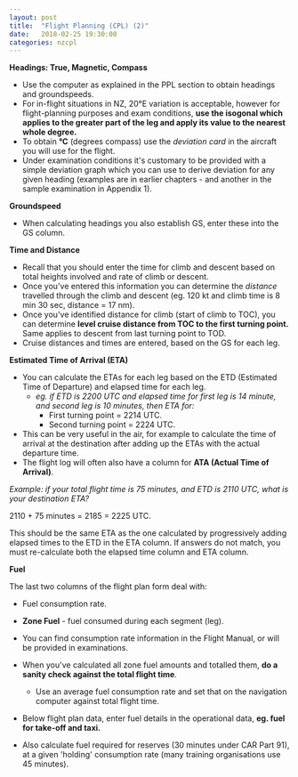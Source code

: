 ```yaml
---
layout: post
title:  "Flight Planning (CPL) (2)"
date:   2018-02-25 19:30:00
categories: nzcpl
---
```


**Headings: True, Magnetic, Compass**

 * Use the computer as explained in the PPL section to obtain headings and groundspeeds.
 * For in-flight situations in NZ, 20&deg;E variation is acceptable, however for flight-planning purposes
   and exam conditions, **use the isogonal which applies to the greater part of the leg and apply its
   value to the nearest whole degree.**
 * To obtain **&deg;C** (degrees compass) use the *deviation card* in the aircraft you will use for the
   flight.
 * Under examination conditions it's customary to be provided with a simple deviation graph which you
   can use to derive deviation for any given heading (examples are in earlier chapters - and another
   in the sample examination in Appendix 1).

**Groundspeed**

 * When calculating headings you also establish GS, enter these into the GS column.

**Time and Distance**

 * Recall that you should enter the time for climb and descent based on total heights involved and rate
   of climb or descent.
 * Once you've entered this information you can determine the *distance* travelled through the climb
   and descent (eg. 120 kt and climb time is 8 min 30 sec, distance = 17 nm).
 * Once you've identified distance for climb (start of climb to TOC), you can determine **level cruise
   distance from TOC to the first turning point.** Same applies to descent from last turning point to
   TOD.
 * Cruise distances and times are entered, based on the GS for each leg.

**Estimated Time of Arrival (ETA)**

 * You can calculate the ETAs for each leg based on the ETD (Estimated Time of Departure) and elapsed
   time for each leg.
    * *eg. if ETD is 2200 UTC and elapsed time for first leg is 14 minute, and second leg is 10 minutes,
      then ETA for:*
       * First turning point = 2214 UTC.
       * Second turning point = 2224 UTC.
 * This can be very useful in the air, for example to calculate the time of arrival at the destination
   after adding up the ETAs with the actual departure time.
 * The flight log will often also have a column for **ATA (Actual Time of Arrival)**.

*Example: if your total flight time is 75 minutes, and ETD is 2110 UTC, what is your destination ETA?*

2110 + 75 minutes = 2185 = 2225 UTC.

This should be the same ETA as the one calculated by progressively adding elapsed times to the ETD in
the ETA column. If answers do not match, you must re-calculate both the elapsed time column and ETA column.

**Fuel**

The last two columns of the flight plan form deal with:

 * Fuel consumption rate.
 * **Zone Fuel** - fuel consumed during each segment (leg).
 * You can find consumption rate information in the Flight Manual, or will be provided in examinations.
 * When you've calculated all zone fuel amounts and totalled them, **do a sanity check against the
   total flight time**.
    * Use an average fuel consumption rate and set that on the navigation computer against total flight
      time.

 * Below flight plan data, enter fuel details in the operational data, **eg. fuel for take-off and taxi.**
 * Also calculate fuel required for reserves (30 minutes under CAR Part 91), at a given 'holding'
   consumption rate (many training organisations use 45 minutes).
